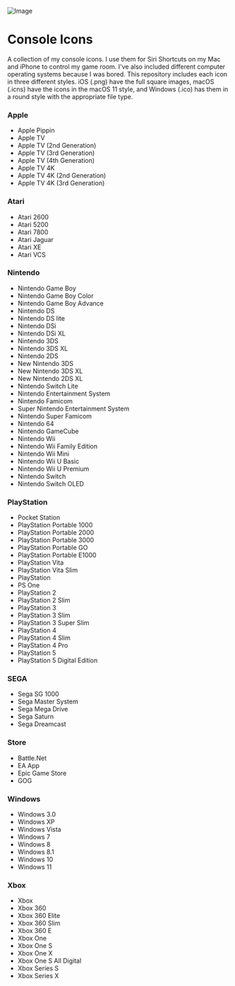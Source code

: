 ![Image](https://github.com/OnishaX/Console-Icons/blob/main/Banner.png?raw=true)
# Console Icons
A collection of my console icons. I use them for Siri Shortcuts on my Mac and iPhone to control my game room. I've also included different computer operating systems because I was bored.
This repository includes each icon in three different styles.
iOS (.png) have the full square images, macOS (.icns) have the icons in the macOS 11 style, and Windows (.ico) has them in a round style with the appropriate file type.

### Apple
- Apple Pippin
- Apple TV
- Apple TV (2nd Generation)
- Apple TV (3rd Generation)
- Apple TV (4th Generation)
- Apple TV 4K
- Apple TV 4K (2nd Generation)
- Apple TV 4K (3rd Generation)

### Atari
- Atari 2600
- Atari 5200
- Atari 7800
- Atari Jaguar
- Atari XE
- Atari VCS

### Nintendo
- Nintendo Game Boy
- Nintendo Game Boy Color
- Nintendo Game Boy Advance
- Nintendo DS
- Nintendo DS lite
- Nintendo DSi
- Nintendo DSi XL
- Nintendo 3DS
- Nintendo 3DS XL
- Nintendo 2DS
- New Nintendo 3DS
- New Nintendo 3DS XL
- New Nintendo 2DS XL
- Nintendo Switch Lite
- Nintendo Entertainment System
- Nintendo Famicom
- Super Nintendo Entertainment System
- Nintendo Super Famicom
- Nintendo 64
- Nintendo GameCube
- Nintendo Wii
- Nintendo Wii Family Edition
- Nintendo Wii Mini
- Nintendo Wii U Basic
- Nintendo Wii U Premium
- Nintendo Switch
- Nintendo Switch OLED

### PlayStation
- Pocket Station
- PlayStation Portable 1000
- PlayStation Portable 2000
- PlayStation Portable 3000
- PlayStation Portable GO
- PlayStation Portable E1000
- PlayStation Vita
- PlayStation Vita Slim
- PlayStation
- PS One
- PlayStation 2
- PlayStation 2 Slim
- PlayStation 3
- PlayStation 3 Slim
- PlayStation 3 Super Slim
- PlayStation 4
- PlayStation 4 Slim
- PlayStation 4 Pro
- PlayStation 5
- PlayStation 5 Digital Edition

### SEGA
- Sega SG 1000
- Sega Master System
- Sega Mega Drive
- Sega Saturn
- Sega Dreamcast

### Store
- Battle.Net
- EA App
- Epic Game Store
- GOG

### Windows
- Windows 3.0
- Windows XP
- Windows Vista
- Windows 7
- Windows 8
- Windows 8.1
- Windows 10
- Windows 11

### Xbox
- Xbox
- Xbox 360
- Xbox 360 Elite
- Xbox 360 Slim
- Xbox 360 E
- Xbox One
- Xbox One S
- Xbox One X
- Xbox One S All Digital
- Xbox Series S
- Xbox Series X
